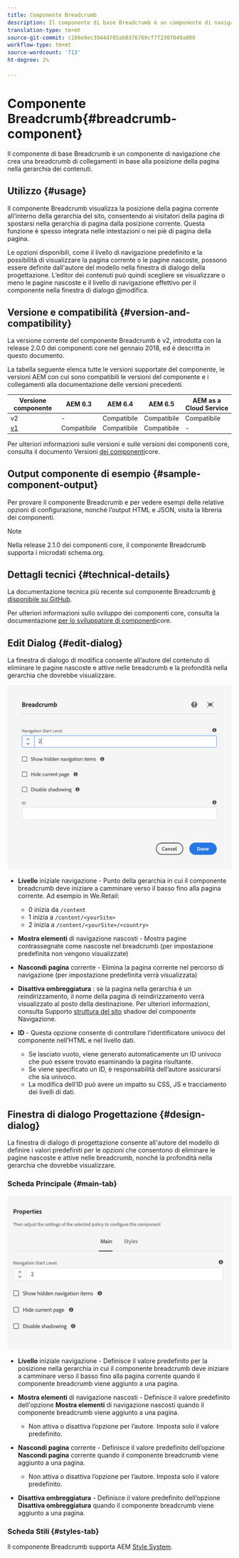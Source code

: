 ```yaml
---
title: Componente Breadcrumb
description: Il componente di base Breadcrumb è un componente di navigazione che crea una breadcrumb di collegamenti in base alla posizione della pagina nella gerarchia dei contenuti.
translation-type: tm+mt
source-git-commit: c186e9ec3944d785ab0376769cf7f2307049a809
workflow-type: tm+mt
source-wordcount: '713'
ht-degree: 2%

---
```



# Componente Breadcrumb{#breadcrumb-component}

Il componente di base Breadcrumb è un componente di navigazione che crea una breadcrumb di collegamenti in base alla posizione della pagina nella gerarchia dei contenuti.

## Utilizzo {#usage}

Il componente Breadcrumb visualizza la posizione della pagina corrente all’interno della gerarchia del sito, consentendo ai visitatori della pagina di spostarsi nella gerarchia di pagina dalla posizione corrente. Questa funzione è spesso integrata nelle intestazioni o nei piè di pagina della pagina.

Le opzioni disponibili, come il livello di navigazione predefinito e la possibilità di visualizzare la pagina corrente o le pagine nascoste, possono essere definite dall&#39;autore del modello nella finestra di dialogo [](#design-dialog)della progettazione. L’editor dei contenuti può quindi scegliere se visualizzare o meno le pagine nascoste e il livello di navigazione effettivo per il componente nella finestra di dialogo [di](#edit-dialog)modifica.

## Versione e compatibilità {#version-and-compatibility}

La versione corrente del componente Breadcrumb è v2, introdotta con la release 2.0.0 dei componenti core nel gennaio 2018, ed è descritta in questo documento.

La tabella seguente elenca tutte le versioni supportate del componente, le versioni AEM con cui sono compatibili le versioni del componente e i collegamenti alla documentazione delle versioni precedenti.

| Versione componente | AEM 6.3 | AEM 6.4   | AEM 6.5 | AEM as a Cloud Service |
|--- |--- |--- |--- |---|
| v2 | - | Compatibile | Compatibile | Compatibile |
| [v1](v1/breadcrumb-v1.md) | Compatibile | Compatibile | Compatibile | - |

Per ulteriori informazioni sulle versioni e sulle versioni dei componenti core, consulta il documento Versioni [dei componenti](/help/versions.md)core.

## Output componente di esempio {#sample-component-output}

Per provare il componente Breadcrumb e per vedere esempi delle relative opzioni di configurazione, nonché l’output HTML e JSON, visita la libreria [](https://adobe.com/go/aem_cmp_library_breadcrumb)dei componenti.

>[!NOTE]
>
>Nella release 2.1.0 dei componenti core, il componente Breadcrumb supporta i microdati [](https://schema.org/BreadcrumbList)schema.org.

## Dettagli tecnici {#technical-details}

La documentazione tecnica più recente sul componente Breadcrumb [è disponibile su GitHub](https://adobe.com/go/aem_cmp_tech_breadcrumb_v2).

Per ulteriori informazioni sullo sviluppo dei componenti core, consulta la documentazione [per lo sviluppatore di componenti](/help/developing/overview.md)core.

## Edit Dialog {#edit-dialog}

La finestra di dialogo di modifica consente all’autore del contenuto di eliminare le pagine nascoste e attive nelle breadcrumb e la profondità nella gerarchia che dovrebbe visualizzare.

![Finestra di dialogo di modifica del componente Breadcrumb](/help/assets/breadcrumb-edit.png)

* **Livello** iniziale navigazione - Punto della gerarchia in cui il componente breadcrumb deve iniziare a camminare verso il basso fino alla pagina corrente. Ad esempio in We.Retail:

   * 0 inizia da `/content`
   * 1 inizia a `/content/<yourSite>`
   * 2 inizia a `/content/<yourSite>/<country>`

* **Mostra elementi** di navigazione nascosti - Mostra pagine contrassegnate come nascoste nel breadcrumb (per impostazione predefinita non vengono visualizzate)
* **Nascondi pagina** corrente - Elimina la pagina corrente nel percorso di navigazione (per impostazione predefinita verrà visualizzata)
* **Disattiva ombreggiatura** : se la pagina nella gerarchia è un reindirizzamento, il nome della pagina di reindirizzamento verrà visualizzato al posto della destinazione. Per ulteriori informazioni, consulta Supporto [struttura del sito](navigation.md#shadow-structure) shadow del componente Navigazione.
* **ID** - Questa opzione consente di controllare l’identificatore univoco del componente nell’HTML e nel livello [](/help/developing/data-layer/overview.md)dati.
   * Se lasciato vuoto, viene generato automaticamente un ID univoco che può essere trovato esaminando la pagina risultante.
   * Se viene specificato un ID, è responsabilità dell’autore assicurarsi che sia univoco.
   * La modifica dell’ID può avere un impatto su CSS, JS e tracciamento dei livelli di dati.

## Finestra di dialogo Progettazione {#design-dialog}

La finestra di dialogo di progettazione consente all&#39;autore del modello di definire i valori predefiniti per le opzioni che consentono di eliminare le pagine nascoste e attive nelle breadcrumb, nonché la profondità nella gerarchia che dovrebbe visualizzare.

### Scheda Principale {#main-tab}

![](/help/assets/breadcrumb-design.png)

* **Livello** iniziale navigazione - Definisce il valore predefinito per la posizione nella gerarchia in cui il componente breadcrumb deve iniziare a camminare verso il basso fino alla pagina corrente quando il componente breadcrumb viene aggiunto a una pagina.
* **Mostra elementi** di navigazione nascosti - Definisce il valore predefinito dell&#39;opzione **Mostra elementi** di navigazione nascosti quando il componente breadcrumb viene aggiunto a una pagina.

   * Non attiva o disattiva l’opzione per l’autore. Imposta solo il valore predefinito.

* **Nascondi pagina** corrente - Definisce il valore predefinito dell’opzione **Nascondi pagina** corrente quando il componente breadcrumb viene aggiunto a una pagina.

   * Non attiva o disattiva l’opzione per l’autore. Imposta solo il valore predefinito.

* **Disattiva ombreggiatura** - Definisce il valore predefinito dell’opzione **Disattiva ombreggiatura** quando il componente breadcrumb viene aggiunto a una pagina.

### Scheda Stili {#styles-tab}

Il componente Breadcrumb supporta AEM [Style System](/help/get-started/authoring.md#component-styling).
